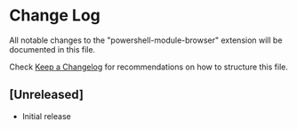 # Change Log

All notable changes to the "powershell-module-browser" extension will be documented in this file.

Check [Keep a Changelog](http://keepachangelog.com/) for recommendations on how to structure this file.

## [Unreleased]

- Initial release